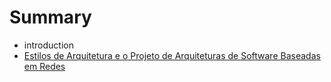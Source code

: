 # Summary

* introduction
* [Estilos de Arquitetura e o Projeto de Arquiteturas de Software Baseadas em Redes](Introdução.md)

